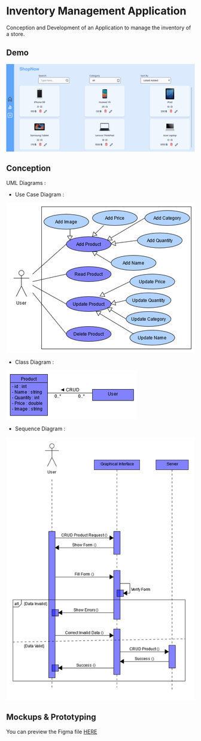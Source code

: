 # Inventory Management Application

Conception and Development of an Application to manage the inventory of a store.

## Demo

<img src="assets/demo.gif" alt="Demo" />

## Conception

UML Diagrams :

- Use Case Diagram :

![use case diagram](./assets/use-case-diagram.png)

- Class Diagram :

![class diagram](./assets/class-diagram.png)

- Sequence Diagram :

![sequence diagram](./assets/sequence-diagram.png)

## Mockups & Prototyping

You can preview the Figma file [HERE](https://www.figma.com/proto/NfmPUC703aA0HZ1cXbMI2F/ShopNow?node-id=202%3A736&scaling=contain&page-id=0%3A1&starting-point-node-id=159%3A839&show-proto-sidebar=1)
